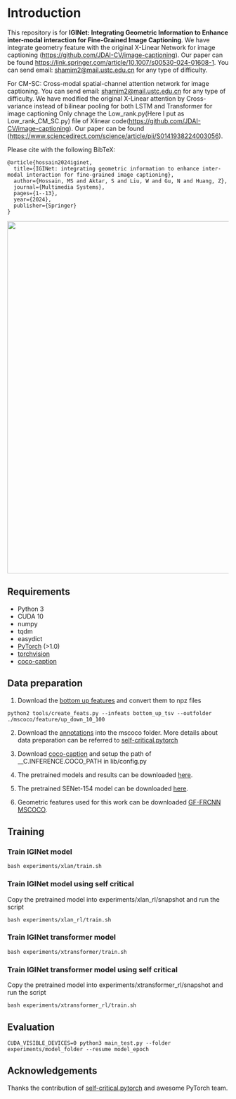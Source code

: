 # Introduction
This repository is for **IGINet: Integrating Geometric Information to
Enhance inter-modal interaction for Fine-Grained
Image Captioning**. We have integrate geometry feature with the original X-Linear Network for image captioning (https://github.com/JDAI-CV/image-captioning). Our paper can be found https://link.springer.com/article/10.1007/s00530-024-01608-1. You can send email: shamim2@mail.ustc.edu.cn for any type of difficulty. 


For CM-SC: Cross-modal spatial-channel attention network for image captioning. You can send email: shamim2@mail.ustc.edu.cn for any type of difficulty. We have modified the original X-Linear attention by Cross-variance instead of bilinear pooling for both LSTM and Transformer for image captioning Only chnage the Low_rank.py(Here I put as Low_rank_CM_SC.py) file of Xlinear code(https://github.com/JDAI-CV/image-captioning). Our paper can be found (https://www.sciencedirect.com/science/article/pii/S0141938224003056).

Please cite with the following BibTeX:

```
@article{hossain2024iginet,
  title={IGINet: integrating geometric information to enhance inter-modal interaction for fine-grained image captioning},
  author={Hossain, MS and Aktar, S and Liu, W and Gu, N and Huang, Z},
  journal={Multimedia Systems},
  pages={1--13},
  year={2024},
  publisher={Springer}
}
```

<p align="center">
  <img src="images/framework.jpg" width="800"/>
</p>


## Requirements
* Python 3
* CUDA 10
* numpy
* tqdm
* easydict
* [PyTorch](http://pytorch.org/) (>1.0)
* [torchvision](http://pytorch.org/)
* [coco-caption](https://github.com/ruotianluo/coco-caption)

## Data preparation
1. Download the [bottom up features](https://github.com/peteanderson80/bottom-up-attention) and convert them to npz files
```
python2 tools/create_feats.py --infeats bottom_up_tsv --outfolder ./mscoco/feature/up_down_10_100
```

2. Download the [annotations](https://drive.google.com/open?id=1i5YJRSZtpov0nOtRyfM0OS1n0tPCGiCS) into the mscoco folder. More details about data preparation can be referred to [self-critical.pytorch](https://github.com/ruotianluo/self-critical.pytorch)

3. Download [coco-caption](https://github.com/ruotianluo/coco-caption) and setup the path of __C.INFERENCE.COCO_PATH in lib/config.py

4. The pretrained models and results can be downloaded [here](https://drive.google.com/open?id=1a7aINHtpQbIw5JbAc4yvC7I1V-tQSdzb).

5. The pretrained SENet-154 model can be downloaded [here](https://drive.google.com/file/d/1CrWJcdKLPmFYVdVNcQLviwKGtAREjarR/view?usp=sharing).
6. Geometric features used for this work can be downloaded [GF-FRCNN MSCOCO](https://data.mendeley.com/preview/sf238jg557).

## Training
### Train IGINet model
```
bash experiments/xlan/train.sh
```

### Train IGINet model using self critical
Copy the pretrained model into experiments/xlan_rl/snapshot and run the script
```
bash experiments/xlan_rl/train.sh
```

### Train IGINet transformer model
```
bash experiments/xtransformer/train.sh
```

### Train IGINet transformer model using self critical
Copy the pretrained model into experiments/xtransformer_rl/snapshot and run the script
```
bash experiments/xtransformer_rl/train.sh
```

## Evaluation
```
CUDA_VISIBLE_DEVICES=0 python3 main_test.py --folder experiments/model_folder --resume model_epoch
```

## Acknowledgements
Thanks the contribution of [self-critical.pytorch](https://github.com/ruotianluo/self-critical.pytorch) and awesome PyTorch team.
